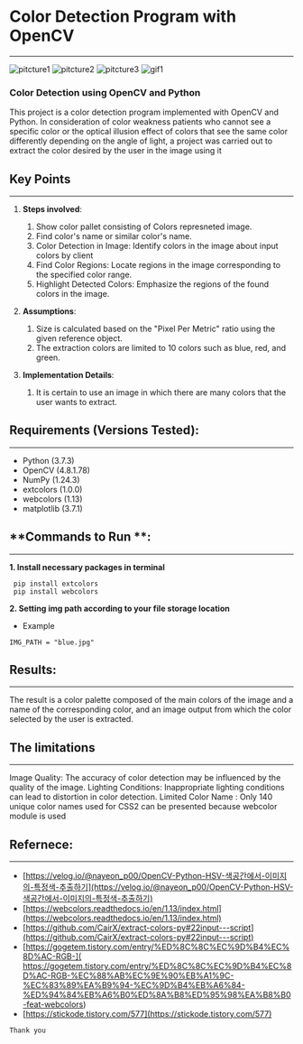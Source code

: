 # Color Detection Program with OpenCV
---
![pitcture1]()
![pitcture2]()
![pitcture3]()
![gif1]()
### Color Detection using OpenCV and Python

This project is a color detection program implemented with OpenCV and Python. In consideration of color weakness patients who cannot see a specific color or the optical illusion effect of colors that see the same color differently depending on the angle of light, a project was carried out to extract the color desired by the user in the image using it

## **Key Points**  
---
1. **Steps involved**:  
    1. Show color pallet consisting of Colors represneted image.
    2. Find color's name or similar color's name.
    3. Color Detection in Image: Identify colors in the image about input colors by client
    4. Find Color Regions: Locate regions in the image corresponding to the specified color range.
    5. Highlight Detected Colors: Emphasize the regions of the found colors in the image.

2. **Assumptions**:  
    1. Size is calculated based on the "Pixel Per Metric" ratio using the given reference object.
    2. The extraction colors are limited to 10 colors such as blue, red, and green.


3. **Implementation Details**:  
    1. It is certain to use an image in which there are many colors that the user wants to extract.
  

## **Requirements** (Versions Tested):  
---
- Python (3.7.3)
- OpenCV (4.8.1.78)
- NumPy (1.24.3)
- extcolors (1.0.0)
- webcolors (1.13)
- matplotlib (3.7.1)

## **Commands to Run **:  
---
**1. Install  necessary packages in terminal**
```
 pip install extcolors
 pip install webcolors
```
**2. Setting img path according to your file storage location**
- Example
```
IMG_PATH = "blue.jpg"
```

## **Results**:  
---
The result is a color palette composed of the main colors of the image and a name of the corresponding color, and an image output from which the color selected by the user is extracted.

## **The limitations**
---
Image Quality: The accuracy of color detection may be influenced by the quality of the image.
Lighting Conditions: Inappropriate lighting conditions can lead to distortion in color detection.
Limited Color Name : Only 140 unique color names used for CSS2 can be presented because webcolor module is used

## **Refernece**:  
---
- [https://velog.io/@nayeon_p00/OpenCV-Python-HSV-색공간에서-이미지의-특정색-추출하기](https://velog.io/@nayeon_p00/OpenCV-Python-HSV-색공간에서-이미지의-특정색-추출하기)
- [https://webcolors.readthedocs.io/en/1.13/index.html](https://webcolors.readthedocs.io/en/1.13/index.html)
- [https://github.com/CairX/extract-colors-py#22input---script](https://github.com/CairX/extract-colors-py#22input---script)
- [https://gogetem.tistory.com/entry/%ED%8C%8C%EC%9D%B4%EC%8D%AC-RGB-]( https://gogetem.tistory.com/entry/%ED%8C%8C%EC%9D%B4%EC%8D%AC-RGB-%EC%88%AB%EC%9E%90%EB%A1%9C-%EC%83%89%EA%B9%94-%EC%9D%B4%EB%A6%84-%ED%94%84%EB%A6%B0%ED%8A%B8%ED%95%98%EA%B8%B0-feat-webcolors)
- [https://stickode.tistory.com/577](https://stickode.tistory.com/577)
```
Thank you
